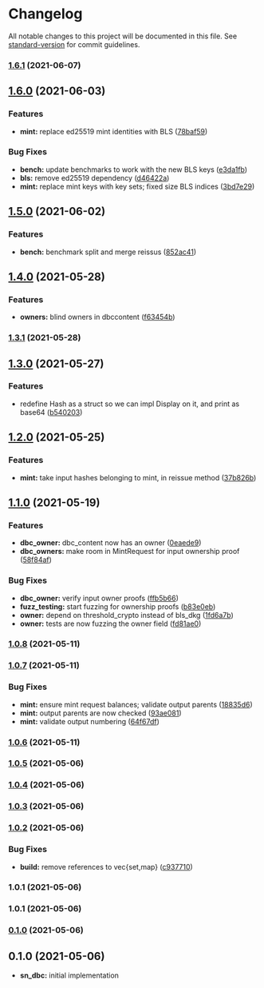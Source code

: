 # Changelog

All notable changes to this project will be documented in this file. See [standard-version](https://github.com/conventional-changelog/standard-version) for commit guidelines.

### [1.6.1](https://github.com/maidsafe/sn_dbc/compare/v1.6.0...v1.6.1) (2021-06-07)

## [1.6.0](https://github.com/maidsafe/sn_dbc/compare/v1.5.0...v1.6.0) (2021-06-03)


### Features

* **mint:** replace ed25519 mint identities with BLS ([78baf59](https://github.com/maidsafe/sn_dbc/commit/78baf59d7f7e09c31ca083f459420ac15c847be5))


### Bug Fixes

* **bench:** update benchmarks to work with the new BLS keys ([e3da1fb](https://github.com/maidsafe/sn_dbc/commit/e3da1fb37dabc4b548ca819425065fd70f763f7a))
* **bls:** remove ed25519 dependency ([d46422a](https://github.com/maidsafe/sn_dbc/commit/d46422a5a6c9672ca805d7108e600ed32bfdf8ec))
* **mint:** replace mint keys with key sets; fixed size BLS indices ([3bd7e29](https://github.com/maidsafe/sn_dbc/commit/3bd7e29f7579414c884f8d092e0ef58debff514f))

## [1.5.0](https://github.com/maidsafe/sn_dbc/compare/v1.4.0...v1.5.0) (2021-06-02)


### Features

* **bench:** benchmark split and merge reissus ([852ac41](https://github.com/maidsafe/sn_dbc/commit/852ac41ddb46726268f81ff1c58bda5a52e6b9e3))

## [1.4.0](https://github.com/maidsafe/sn_dbc/compare/v1.3.1...v1.4.0) (2021-05-28)


### Features

* **owners:** blind owners in dbccontent ([f63454b](https://github.com/maidsafe/sn_dbc/commit/f63454bed3f3addfeecb9399422c17cd909c1e7f))

### [1.3.1](https://github.com/maidsafe/sn_dbc/compare/v1.3.0...v1.3.1) (2021-05-28)

## [1.3.0](https://github.com/maidsafe/sn_dbc/compare/v1.2.0...v1.3.0) (2021-05-27)


### Features

* redefine Hash as a struct so we can impl Display on it, and print as base64 ([b540203](https://github.com/maidsafe/sn_dbc/commit/b540203c5d988943662d91050d00939afd725cd4))

## [1.2.0](https://github.com/maidsafe/sn_dbc/compare/v1.1.0...v1.2.0) (2021-05-25)


### Features

* **mint:** take input hashes belonging to mint, in reissue method ([37b826b](https://github.com/maidsafe/sn_dbc/commit/37b826bf3a15d1a3215eb333544330edd7c7b83b))

## [1.1.0](https://github.com/maidsafe/sn_dbc/compare/v1.0.8...v1.1.0) (2021-05-19)


### Features

* **dbc_owner:** dbc_content now has an owner ([0eaede9](https://github.com/maidsafe/sn_dbc/commit/0eaede9640a51e51092dbde4881ce3e4676ae211))
* **dbc_owners:** make room in MintRequest for input ownership proof ([58f84af](https://github.com/maidsafe/sn_dbc/commit/58f84af22e4cb5494053eec65934c8a277ff6e0b))


### Bug Fixes

* **dbc_owner:** verify input owner proofs ([ffb5b66](https://github.com/maidsafe/sn_dbc/commit/ffb5b664dece2550b84d696a38fc18134689c74b))
* **fuzz_testing:** start fuzzing for ownership proofs ([b83e0eb](https://github.com/maidsafe/sn_dbc/commit/b83e0ebc9fece40c47ab38b9ab8240f22762b838))
* **owner:** depend on threshold_crypto instead of bls_dkg ([1fd6a7b](https://github.com/maidsafe/sn_dbc/commit/1fd6a7ba2a8871125cec4a469c37787d70b7eeaa))
* **owner:** tests are now fuzzing the owner field ([fd81ae0](https://github.com/maidsafe/sn_dbc/commit/fd81ae087575bcbbf7f6f4ece0a74f5bb4f8e52d))

### [1.0.8](https://github.com/maidsafe/sn_dbc/compare/v1.0.7...v1.0.8) (2021-05-11)

### [1.0.7](https://github.com/maidsafe/sn_dbc/compare/v1.0.6...v1.0.7) (2021-05-11)


### Bug Fixes

* **mint:** ensure mint request balances; validate output parents ([18835d6](https://github.com/maidsafe/sn_dbc/commit/18835d68f716ce3cdbdf5f6fbbd16580fe5bb5fa))
* **mint:** output parents are now checked ([93ae081](https://github.com/maidsafe/sn_dbc/commit/93ae081e027bc01b2f31112c1710da04108efdc1))
* **mint:** validate output numbering ([64f67df](https://github.com/maidsafe/sn_dbc/commit/64f67df94eaa6d1322514a2fdcd8bf0e33858246))

### [1.0.6](https://github.com/maidsafe/sn_dbc/compare/v1.0.5...v1.0.6) (2021-05-11)

### [1.0.5](https://github.com/maidsafe/sn_dbc/compare/v1.0.4...v1.0.5) (2021-05-06)

### [1.0.4](https://github.com/maidsafe/sn_dbc/compare/v1.0.3...v1.0.4) (2021-05-06)

### [1.0.3](https://github.com/maidsafe/sn_dbc/compare/v1.0.2...v1.0.3) (2021-05-06)

### [1.0.2](https://github.com/maidsafe/sn_dbc/compare/v1.0.1...v1.0.2) (2021-05-06)


### Bug Fixes

* **build:** remove references to vec{set,map} ([c937710](https://github.com/maidsafe/sn_dbc/commit/c9377107cbefd0dab5002ea75f1bc9fd8e3eec75))

### 1.0.1 (2021-05-06)

### 1.0.1 (2021-05-06)

### [0.1.0](https://github.com/maidsafe/sn_dbc/compare/v0.1.0...v0.1.0) (2021-05-06)

## 0.1.0 (2021-05-06)

* **sn_dbc:** initial implementation
